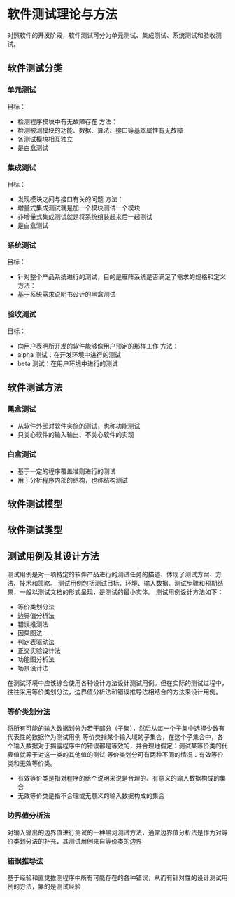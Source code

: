 # 软件测试理论与方法

对照软件的开发阶段，软件测试可分为单元测试、集成测试、系统测试和验收测试。

## 软件测试分类

### 单元测试
目标：
- 检测程序模块中有无故障存在
方法：
- 检测被测模块的功能、数据、算法、接口等基本属性有无故障
- 各测试模块相互独立
- 是白盒测试

### 集成测试
目标：
- 发现模块之间与接口有关的问题
方法：
- 增量式集成测试就是加一个模块测试一个模块
- 非增量式集成测试就是将系统组装起来后一起测试
- 是白盒测试

### 系统测试
目标：
- 针对整个产品系统进行的测试，目的是雁阵系统是否满足了需求的规格和定义
方法：
- 基于系统需求说明书设计的黑盒测试

### 验收测试
目标：
- 向用户表明所开发的软件能够像用户预定的那样工作
方法：
- alpha 测试：在开发环境中进行的测试
- beta 测试：在用户环境中进行的测试

## 软件测试方法

### 黑盒测试
- 从软件外部对软件实施的测试，也称功能测试
- 只关心软件的输入输出、不关心软件的实现

### 白盒测试
- 基于一定的程序覆盖准则进行的测试
- 用于分析程序内部的结构，也称结构测试

## 软件测试模型

## 软件测试类型

## 测试用例及其设计方法
测试用例是对一项特定的软件产品进行的测试任务的描述、体现了测试方案、方法、技术和策略。
测试用例包括测试目标、环境、输入数据、测试步骤和预期结果，一般以测试文档的形式呈现，是测试的最小实体。
测试用例设计方法如下：
- 等价类划分法
- 边界值分析法
- 错误推测法
- 因果图法
- 判定表驱动法
- 正交实验设计法
- 功能图分析法
- 场景设计法

在测试环境中应该综合使用各种设计方法设计测试用例。但在实际的测试过程中，往往采用等价类划分法，边界值分析法和错误推导法相结合的方法来设计用例。

### 等价类划分法
将所有可能的输入数据划分为若干部分（子集），然后从每一个子集中选择少数有代表性的数据作为测试用例
等价类指某个输入域的子集合，在这个子集合中，各个输入数据对于揭露程序中的错误都是等效的，并合理地假定：测试某等价类的代表值就等于对这一类的其他值的测试
等价类划分可有两种不同的情况：有效等价类和无效等价类。
- 有效等价类是指对程序的给个说明来说是合理的、有意义的输入数据构成的集合
- 无效等价类是指不合理或无意义的输入数据构成的集合

### 边界值分析法
对输入输出的边界值进行测试的一种黑河测试方法，通常边界值分析法是作为对等价类划分法的补充，其测试用例来自等价类的边界

### 错误推导法
基于经验和直觉推测程序中所有可能存在的各种错误，从而有针对性的设计测试用例的方法，靠的是测试经验